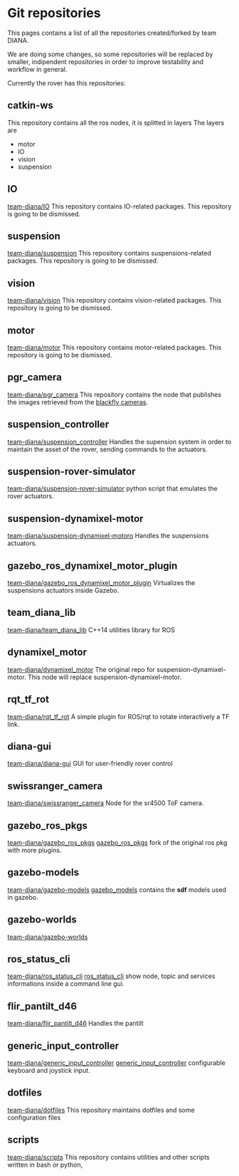 # Git repositories 
This pages contains a list of all the repositories created/forked by team DIANA. 

We are doing some changes, so some repositories will be replaced by smaller, indipendent repositories in order to improve testability and workflow in general.

Currently the rover has this repositories:

## catkin-ws
This repository contains all the ros nodes, it is splitted in layers
The layers are 

  * motor 
  * IO 
  * vision 
  * suspension

## IO
[team-diana/IO](https://github.com/team-diana/IO)
This repository contains IO-related packages.
This repository is going to be dismissed.

## suspension
[team-diana/suspension](https://github.com/team-diana/suspension)
This repository contains suspensions-related packages.
This repository is going to be dismissed.

## vision
[team-diana/vision](https://github.com/team-diana/visions)
This repository contains vision-related packages.
This repository is going to be dismissed.

## motor
[team-diana/motor](https://github.com/team-diana/motor)
This repository contains motor-related packages.
This repository is going to be dismissed.

## pgr_camera
[team-diana/pgr_camera](https://github.com/team-diana/pgr_camera)
This repository contains the node that publishes the images retrieved from the [blackfly cameras](blackfly_bw_poe_gige_hardware.md).

## suspension_controller
[team-diana/suspension_controller](https://github.com/team-diana/suspension-controller)
Handles the supension system in order to maintain the asset of the rover, sending commands to the actuators.

## suspension-rover-simulator
[team-diana/suspension-rover-simulator](https://github.com/team-diana/suspension-rover-simulator)
python script that emulates the rover actuators.

## suspension-dynamixel-motor
[team-diana/suspension-dynamixel-motoro](https://github.com/team-diana/suspension-dynamixel-motor)
Handles the suspensions actuators.

## gazebo_ros_dynamixel_motor_plugin
[team-diana/gazebo_ros_dynamixel_motor_plugin](https://github.com/team-diana/gazebo_ros_dynamixel_motor_plugin)
Virtualizes the suspensions actuators inside Gazebo.

## team_diana_lib
[team-diana/team_diana_lib](https://github.com/team-diana/team_diana_lib)
C++14 utilities library for ROS 

## dynamixel_motor
[team-diana/dynamixel_motor](https://github.com/team-diana/dynamixel_motor)
The original repo for suspension-dynamixel-motor. This node will replace suspension-dynamixel-motor.

## rqt_tf_rot
[team-diana/rqt_tf_rot](https://github.com/team-diana/rqt_tf_rot)
A simple plugin for ROS/rqt to rotate interactively a TF link. 

## diana-gui
[team-diana/diana-gui](https://github.com/team-diana/diana-gui)
GUI for user-friendly rover control

## swissranger_camera
[team-diana/swissranger_camera](https://github.com/team-diana/swissranger_camera)
Node for the sr4500 ToF camera.

## gazebo_ros_pkgs
[team-diana/gazebo_ros_pkgs](https://github.com/team-diana/gazebo_ros_pkgs)
[gazebo_ros_pkgs](gazebo_ros_pkgs.md)
fork of the original ros pkg with more plugins.

## gazebo-models
[team-diana/gazebo-models](https://github.com/team-diana/gazebo-models)
[gazebo_models](gazebo_models.md)
contains the **sdf** models used in gazebo.

## gazebo-worlds
[team-diana/gazebo-worlds](https://github.com/team-diana/gazebo-worlds)

## ros_status_cli
[team-diana/ros_status_cli](https://github.com/team-diana/ros_status_cli)
[ros_status_cli](ros_status_cli.md)
show node, topic and services informations inside a command line gui.

## flir_pantilt_d46
[team-diana/flir_pantilt_d46](https://github.com/team-diana/flir_pantilt_d46)
Handles the pantilt

## generic_input_controller
[team-diana/generic_input_controller](https://github.com/team-diana/generic_input_controller)
[generic_input_controller](generic_input_controller.md)
configurable keyboard and joystick input.

## dotfiles
[team-diana/dotfiles](https://github.com/team-diana/dotfiles)
This repository maintains dotfiles and some configuration files

## scripts
[team-diana/scripts](https://github.com/team-diana/scripts)
This repository contains utilities and other scripts written in bash or python, 

